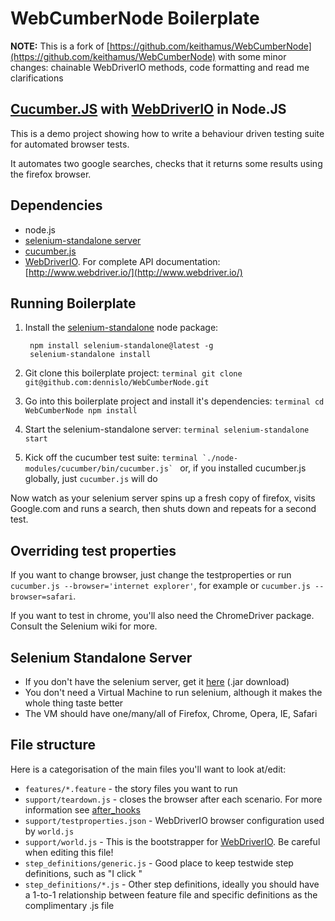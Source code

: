 # WebCumberNode Boilerplate

**NOTE:** This is a fork of [https://github.com/keithamus/WebCumberNode](https://github.com/keithamus/WebCumberNode)
with some minor changes: chainable WebDriverIO methods, code formatting and read me clarifications  

## [Cucumber.JS](https://github.com/cucumber/cucumber-js) with [WebDriverIO](http://webdriver.io) in Node.JS

This is a demo project showing how to write a behaviour driven testing suite for automated browser tests.

It automates two google searches, checks that it returns some results using the firefox browser.

## Dependencies
- node.js
- [selenium-standalone server](https://github.com/vvo/selenium-standalone) 
- [cucumber.js](https://github.com/cucumber/cucumber-js)
- [WebDriverIO](https://github.com/webdriverio/webdriverio). For complete API documentation: [http://www.webdriver.io/](http://www.webdriver.io/)


## Running Boilerplate
  1. Install the [selenium-standalone](https://github.com/vvo/selenium-standalone) node package:
     ``` terminal
      npm install selenium-standalone@latest -g
      selenium-standalone install
     ```
      
  2. Git clone this boilerplate project:
    ```terminal
      git clone git@github.com:dennislo/WebCumberNode.git
    ```
    
  3. Go into this boilerplate project and install it's dependencies:
    ```terminal
      cd WebCumberNode
      npm install
    ```
  
  4. Start the selenium-standalone server:
    ```terminal
      selenium-standalone start
    ```
  
  5. Kick off the cucumber test suite:
    ```terminal
      `./node-modules/cucumber/bin/cucumber.js`
    ```
    or, if you installed cucumber.js globally, just `cucumber.js` will do
      
Now watch as your selenium server spins up a fresh copy of firefox, visits Google.com
and runs a search, then shuts down and repeats for a second test.
 
## Overriding test properties

If you want to change browser, just change the testproperties or run
`cucumber.js --browser='internet explorer'`, for example or
`cucumber.js --browser=safari`.

If you want to test in chrome, you'll also need the ChromeDriver package.
Consult the Selenium wiki for more.

## Selenium Standalone Server 

  * If you don't have the selenium server, get it [here](http://selenium.googlecode.com/files/selenium-server-standalone-2.20.0.jar) (.jar download)
  * You don't need a Virtual Machine to run selenium, although it makes the whole thing taste better
  * The VM should have one/many/all of Firefox, Chrome, Opera, IE, Safari

## File structure

Here is a categorisation of the main files you'll want to look at/edit:

  * `features/*.feature` - the story files you want to run
  * `support/teardown.js` - closes the browser after each scenario. For more information see [after_hooks](https://github.com/cucumber/cucumber-js#after-hooks)
  * `support/testproperties.json` - WebDriverIO browser configuration used by `world.js`
  * `support/world.js` - This is the bootstrapper for [WebDriverIO](http://webdriver.io). Be careful when editing this file!
  * `step_definitions/generic.js` - Good place to keep testwide step definitions, such as "I click <id>"
  * `step_definitions/*.js` - Other step definitions, ideally you should have a 1-to-1 relationship between feature file and specific definitions as the complimentary .js file
